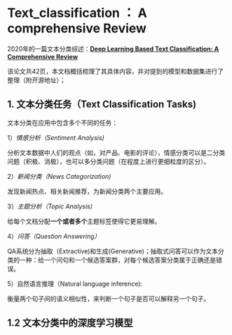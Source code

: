 # Text_classification ： A comprehensive Review
2020年的一篇文本分类综述：[**Deep Learning Based Text Classification: A Comprehensive Review**](https://arxiv.org/abs/2004.03705 "With a Title")

该论文共42页，本文档概括梳理了其具体内容，并对提到的模型和数据集进行了整理（附开源地址）；


## 1. 文本分类任务（Text Classification Tasks)
文本分类在应用中包含多个不同的任务：

1）*情感分析（Sentiment Analysis)*

分析文本数据中人们的观点（如，对产品、电影的评论），情感分类可以是二分类问题（积极、消极），也可以多分类问题（在程度上进行更细粒度的区分）。

2）*新闻分类（News Categorization)*

发现新闻热点、相关新闻推荐，为新闻分类两个主要应用。

3）*主题分析（Topic Analysis)*

给每个文档分配**一个或者多个**主题标签使得它更易理解。

4）*问答（Question Answering）*

QA系统分为抽取（Extractive)和生成(Generative)；抽取式问答可以作为文本分类的一种：给一个问句和一个候选答案群，对每个候选答案分类属于正确还是错误。

5）自然语言推理（Natural language inference):

衡量两个句子间的语义相似性，来判断一个句子是否可以解释另一个句子。


## 1.2 文本分类中的深度学习模型


